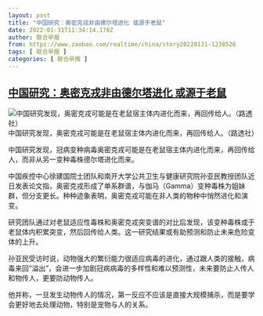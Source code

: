 ```yaml
---
layout: post
title: "中国研究：奥密克戎非由德尔塔进化 或源于老鼠"
date: 2022-01-31T11:34:14.178Z
author: 联合早报
from: https://www.zaobao.com/realtime/china/story20220131-1238526
tags: [ 联合早报 ]
categories: [ 联合早报 ]
---
```

<!--1643650080000-->
[中国研究：奥密克戎非由德尔塔进化 或源于老鼠](https://www.zaobao.com/realtime/china/story20220131-1238526)
------

<div>
<div class="figure-media"><img class="img-fluid lazyload" data-src="/s3/files/styles/article_large_full/public/images/202201/20220131/2020-04-28t000000z1308608385rc2ndg93kw44038796.jpg?itok=sRes7VEi" title="中国研究发现，奥密克戎可能是在老鼠宿主体内进化而来，再回传给人。（路透社）" alt="中国研究发现，奥密克戎可能是在老鼠宿主体内进化而来，再回传给人。（路透社）" src="https://www.zaobao.com/s3/files/styles/article_large_full/public/images/202201/20220131/2020-04-28t000000z1308608385rc2ndg93kw44038796.jpg?itok=sRes7VEi" referrerpolicy="no-referrer"></div>      <figcaption>中国研究发现，奥密克戎可能是在老鼠宿主体内进化而来，再回传给人。（路透社）</figcaption>              <p>中国研究发现，冠病变种病毒奥密克戎可能是在老鼠宿主体内进化而来，再回传给人，而非从另一变种毒株德尔塔进化而来。</p><p>中国疾控中心徐建国院士团队和南开大学公共卫生与健康研究院孙亚民教授团队近日发表论文指，奥密克戎形成了单系群谱，与伽马（Gamma）变种毒株为姐妹群，但分支更长。种种迹象表明，奥密克戎可能在非人类的物种中悄然进化和演变。</p><p>研究团队通过对老鼠适应性毒株和奥密克戎突变谱的对比后发现，该变种毒株或于老鼠体内积累突变，然后回传给人类。这一研究结果或有助预测和防止未来危险变体的上升。</p><section id="imu"><div id="dfp-ad-imu1">        </div></section><p>孙亚民受访时说，动物强大的繁衍能力很适应病毒的进化，通过跟人类的接触，病毒来回“溢出”，会进一步加剧冠病病毒的多样性和难以预测性，未来要防止人传人和物传人，更要防动物传人。</p><p>他并称，一旦发生动物传人的情况，第一反应不应该是直接大规模捕杀，而是要学会更好地去处理动物，特别是宠物与人的关系。</p>      <div class="cx_paywall_placeholder" id="sph_cdp_40"></div>
</div>
